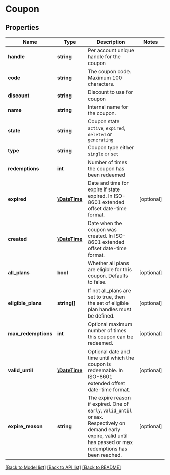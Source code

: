 # Coupon

## Properties
Name | Type | Description | Notes
------------ | ------------- | ------------- | -------------
**handle** | **string** | Per account unique handle for the coupon |
**code** | **string** | The coupon code. Maximum 100 characters. |
**discount** | **string** | Discount to use for coupon |
**name** | **string** | Internal name for the coupon. |
**state** | **string** | Coupon state `active`, `expired`, `deleted` or `generating` |
**type** | **string** | Coupon type either `single` or `set` |
**redemptions** | **int** | Number of times the coupon has been redeemed |
**expired** | [**\DateTime**](\DateTime.md) | Date and time for expire if state expired. In ISO-8601 extended offset date-time format. | [optional]
**created** | [**\DateTime**](\DateTime.md) | Date when the coupon was created. In ISO-8601 extended offset date-time format. |
**all_plans** | **bool** | Whether all plans are eligible for this coupon. Defaults to false. | [optional]
**eligible_plans** | **string[]** | If not all_plans are set to true, then the set of eligible plan handles must be defined. | [optional]
**max_redemptions** | **int** | Optional maximum number of times this coupon can be redeemed. | [optional]
**valid_until** | [**\DateTime**](\DateTime.md) | Optional date and time until which the coupon is redeemable. In ISO-8601 extended offset date-time format. | [optional]
**expire_reason** | **string** | The expire reason if expired. One of `early`, `valid_until` or `max`. Respectively on demand early expire, valid until has passed or max redemptions has been reached. | [optional]

[[Back to Model list]](../README.md#documentation-for-models) [[Back to API list]](../README.md#documentation-for-api-endpoints) [[Back to README]](../README.md)


